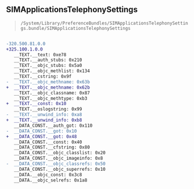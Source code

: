 ## SIMApplicationsTelephonySettings

> `/System/Library/PreferenceBundles/SIMApplicationsTelephonySettings.bundle/SIMApplicationsTelephonySettings`

```diff

-320.500.81.0.0
+325.100.1.0.0
   __TEXT.__text: 0xe78
   __TEXT.__auth_stubs: 0x210
   __TEXT.__objc_stubs: 0x5a0
   __TEXT.__objc_methlist: 0x134
   __TEXT.__cstring: 0x9f
-  __TEXT.__objc_methname: 0x63b
+  __TEXT.__objc_methname: 0x62b
   __TEXT.__objc_classname: 0x87
   __TEXT.__objc_methtype: 0xb3
+  __TEXT.__const: 0x10
   __TEXT.__oslogstring: 0x99
-  __TEXT.__unwind_info: 0xa8
+  __TEXT.__unwind_info: 0xb8
   __DATA_CONST.__auth_got: 0x110
-  __DATA_CONST.__got: 0x10
+  __DATA_CONST.__got: 0x48
   __DATA_CONST.__const: 0x40
   __DATA_CONST.__cfstring: 0x80
   __DATA_CONST.__objc_classlist: 0x20
   __DATA_CONST.__objc_imageinfo: 0x8
-  __DATA_CONST.__objc_classrefs: 0x50
   __DATA_CONST.__objc_superrefs: 0x10
   __DATA.__objc_const: 0x3c8
   __DATA.__objc_selrefs: 0x1a8

```

